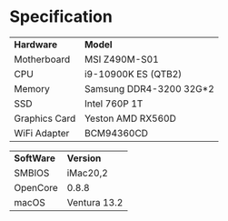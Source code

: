 <h1>Specification</h1>
<table>
  <tr>
    <td><b>Hardware</b></td>
    <td><b>Model</b></td>
  </tr>
  <tr>
    <td>Motherboard</td>
    <td>MSI Z490M-S01</td>
  </tr>
  <tr>
    <td>CPU</td>
    <td>i9-10900K ES (QTB2)</td>
  </tr>
  <tr>
    <td>Memory</td>
    <td>Samsung DDR4-3200 32G*2</td>
  </tr>
  <tr>
    <td>SSD</td>
    <td>Intel 760P 1T</td>
  </tr>
  <tr>
    <td>Graphics Card</td>
    <td>Yeston AMD RX560D</td>
  </tr>
  <tr>
    <td>WiFi Adapter</td>
    <td>BCM94360CD</td>
  </tr>
</table>

<table>
  <tr>
    <td><b>SoftWare</b></td>
    <td><b>Version</b></td>
  </tr>
  <tr>
    <td>SMBIOS</td>
    <td>iMac20,2</td>
  </tr>
  <tr>
    <td>OpenCore</td>
    <td>0.8.8</td>
  </tr>
  <tr>
    <td>macOS</td>
    <td>Ventura 13.2</td>
  </tr>
</table>
